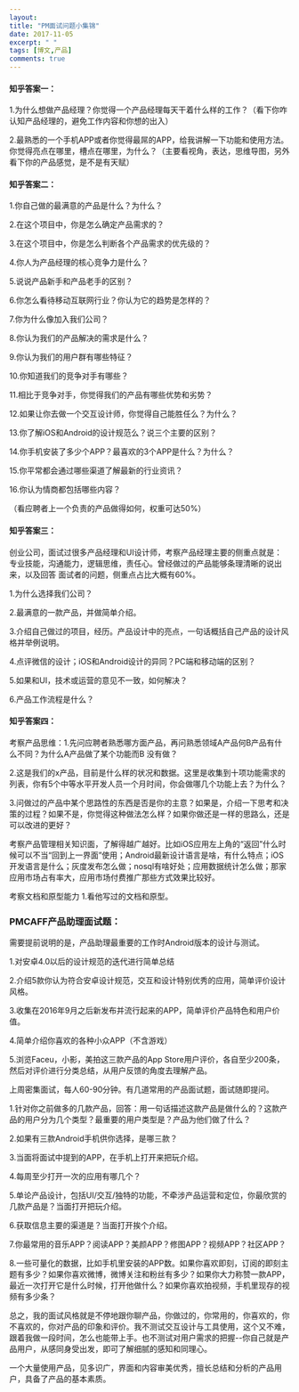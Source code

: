 ```yaml
---
layout: 
title: "PM面试问题小集锦"
date: 2017-11-05
excerpt: " "
tags: [博文,产品]
comments: true
---
```


#### 知乎答案一：

1.为什么想做产品经理？你觉得一个产品经理每天干着什么样的工作？（看下你咋认知产品经理的，避免工作内容和你想的出入）

2.最熟悉的一个手机APP或者你觉得最屌的APP，给我讲解一下功能和使用方法。你觉得亮点在哪里，槽点在哪里，为什么？（主要看视角，表达，思维导图，另外看下你的产品感觉，是不是有天赋）

#### 知乎答案二：

1.你自己做的最满意的产品是什么？为什么？

2.在这个项目中，你是怎么确定产品需求的？

3.在这个项目中，你是怎么判断各个产品需求的优先级的？

4.你人为产品经理的核心竞争力是什么？

5.说说产品新手和产品老手的区别？

6.你怎么看待移动互联网行业？你认为它的趋势是怎样的？

7.你为什么像加入我们公司？

8.你认为我们的产品解决的需求是什么？

9.你认为我们的用户群有哪些特征？

10.你知道我们的竞争对手有哪些？

11.相比于竞争对手，你觉得我们的产品有哪些优势和劣势？

12.如果让你去做一个交互设计师，你觉得自己能胜任么？为什么？

13.你了解iOS和Android的设计规范么？说三个主要的区别？

14.你手机安装了多少个APP？最喜欢的3个APP是什么？为什么？

15.你平常都会通过哪些渠道了解最新的行业资讯？

16.你认为情商都包括哪些内容？

（看应聘者上一个负责的产品做得如何，权重可达50%）

#### 知乎答案三：

创业公司，面试过很多产品经理和UI设计师，考察产品经理主要的侧重点就是：专业技能，沟通能力，逻辑思维，责任心。曾经做过的产品能够条理清晰的说出来，以及回答 面试者的问题，侧重点占比大概有60%。

1.为什么选择我们公司？

2.最满意的一款产品，并做简单介绍。

3.介绍自己做过的项目，经历。产品设计中的亮点，一句话概括自己产品的设计风格并举例说明。

4.点评微信的设计；iOS和Android设计的异同？PC端和移动端的区别？

5.如果和UI，技术或运营的意见不一致，如何解决？

6.产品工作流程是什么？

#### 知乎答案四：

考察产品思维：1.先问应聘者熟悉哪方面产品，再问熟悉领域A产品何B产品有什么不同？为什么A产品做了某个功能而B 没有做？

2.这是我们的x产品，目前是什么样的状况和数据。这里是收集到十项功能需求的列表，你有5个中等水平开发人员一个月时间，你会做哪几个功能上去？为什么？

3.问做过的产品中某个思路性的东西是否是你的主意？如果是，介绍一下思考和决策的过程？如果不是，你觉得这种做法怎么样？如果你做还是一样的思路么，还是可以改进的更好？

考察产品管理相关知识面，了解得越广越好。比如iOS应用左上角的“返回”什么时候可以不当“回到上一界面”使用；Android最新设计语言是啥，有什么特点；iOS开发语言是什么；灰度发布怎么做；nosql有啥好处；应用数据统计怎么做；那家应用市场占有率大，应用市场付费推广那些方式效果比较好。

考察文档和原型能力
1.看他写过的文档和原型。

### PMCAFF产品助理面试题：

需要提前说明的是，产品助理最重要的工作时Android版本的设计与测试。

1.对安卓4.0以后的设计规范的迭代进行简单总结

2.介绍5款你认为符合安卓设计规范，交互和设计特别优秀的应用，简单评价设计风格。

3.收集在2016年9月之后新发布并流行起来的APP，简单评价产品特色和用户价值。

4.简单介绍你喜欢的各种小众APP（不含游戏）

5.浏览Faceu，小影，美拍这三款产品的App Store用户评价，各自至少200条，然后对评价进行分类总结，从用户反馈的角度去理解产品。

上周密集面试，每人60-90分钟。有几道常用的产品面试题，面试随即提问。

1.针对你之前做多的几款产品，回答：用一句话描述这款产品是做什么的？这款产品的用户分为几个类型？最重要的用户类型是？产品为他们做了什么？

2.如果有三款Android手机供你选择，是哪三款？

3.当面将面试中提到的APP，在手机上打开来把玩介绍。

4.每周至少打开一次的应用有哪几个？

5.单论产品设计，包括UI/交互/独特的功能，不牵涉产品运营和定位，你最欣赏的几款产品是？当面打开把玩介绍。

6.获取信息主要的渠道是？当面打开挨个介绍。

7.你最常用的音乐APP？阅读APP？美颜APP？修图APP？视频APP？社区APP？

8.一些可量化的数据，比如手机里安装的APP数。如果你喜欢即刻，订阅的即刻主题有多少？如果你喜欢微博，微博关注和粉丝有多少？如果你大力称赞一款APP，最近一次打开它是什么时候，打开他做什么？如果你喜欢拍视频，手机里现存的视频有多少条？

总之，我的面试风格就是不停地跟你聊产品，你做过的，你常用的，你喜欢的，你不喜欢的，你对产品的印象和评价。我不测试交互设计与工具使用，这个又不难，跟着我做一段时间，怎么也能带上手。也不测试对用户需求的把握--你自己就是产品用户，从感同身受出发，即可了解细腻的感知和同理心。

一个大量使用产品，见多识广，界面和内容审美优秀，擅长总结和分析的产品用户，具备了产品的基本素质。


















